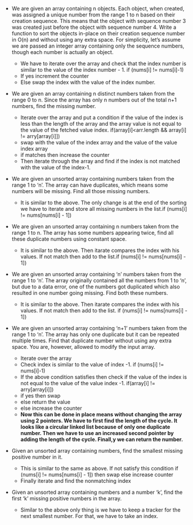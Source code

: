 - We are given an array containing n objects. Each object, when created, was assigned a unique number from the range 1 to n based on their creation sequence. This means that the object with sequence number 3 was created just before the object with sequence number 4.
Write a function to sort the objects in-place on their creation sequence number in O(n) and without using any extra space. For simplicity, let’s assume we are passed an integer array containing only the sequence numbers, though each number is actually an object.
  - We have to iterate over the array and check that the index number is similar to the value of the index number - 1. if (nums[i] != nums[i]-1)
  - If yes increment the counter
  - Else swap the index with the value of the index number.
- We are given an array containing n distinct numbers taken from the range 0 to n. Since the array has only n numbers out of the total n+1 numbers, find the missing number.
   - Iterate over the array and put a condition if the value of the index is less than the length of the array and the array value is not equal to the value of the fetched value index. if(array[i]<arr.length && array[i] != arry[array[i]])
   - swap with the value of the index array and the value of the value index array
   - if matches then increase the counter
   - Then iterate through the array and find if the index is not matched with the value of the index-1.
- We are given an unsorted array containing numbers taken from the range 1 to ‘n’. The array can have duplicates, which means some numbers will be missing. Find all those missing numbers.
    - It is similar to the above. The only change is at the end of the sorting we have to iterate and store all missing numbers in the list.if (nums[i] != nums[nums[i] - 1])
- We are given an unsorted array containing n numbers taken from the range 1 to n. The array has some numbers appearing twice, find all these duplicate numbers using constant space.
   - It is similar to the above. Then itarate compares the index with his values. If not match then add to the list.if (nums[i] != nums[nums[i] - 1])
- We are given an unsorted array containing ‘n’ numbers taken from the range 1 to ‘n’. The array originally contained all the numbers from 1 to ‘n’, but due to a data error, one of the numbers got duplicated which also resulted in one number going missing. Find both these numbers.
   - It is similar to the above. Then itarate compares the index with his values. If not match then add to the list. if (nums[i] != nums[nums[i] - 1])
- We are given an unsorted array containing ‘n+1’ numbers taken from the range 1 to ‘n’. The array has only one duplicate but it can be repeated multiple times. Find that duplicate number without using any extra space. You are, however, allowed to modify the input array.
    - Iterate over the array
    - Check index is similar to the value of index -1. if (nums[i] != nums[i]-1)
    - If the above condition satisfies then check if the value of the index is not equal to the value of the value index -1. if(array[i] != arry[array[i]])
    - if yes then swap
    - else return the value
    - else increase the counter
    - **Now this can be done in place means without changing the array using 2 pointers. We have to first find the length of the cycle. It looks like a circular linked list because of only one duplicate number. Then we have to use an increased second pointer by adding the length of the  cycle. Finall,y we can return the number.**
   
- Given an unsorted array containing numbers, find the smallest missing positive number in it.
   - This is similar to the same as above. If not satisfy this condition if (nums[i] != nums[nums[i] - 1]) then swap else increase counter
   - Finally iterate and find the nonmatching index 
- Given an unsorted array containing numbers and a number ‘k’, find the first ‘k’ missing positive numbers in the array.
   - Similar to the above only thing is we have to keep a tracker for the next smallest number. For that, we have to take an index.
